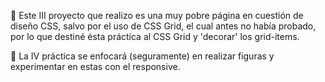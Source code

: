 👾 Este III proyecto que realizo es una muy pobre página en cuestión de diseño CSS, salvo por el uso de CSS Grid, el cual antes no había probado, por lo que destiné ésta práctica al CSS Grid y 'decorar' los grid-items.

👾 La IV práctica se enfocará (seguramente) en realizar figuras y experimentar en estas con el responsive.
